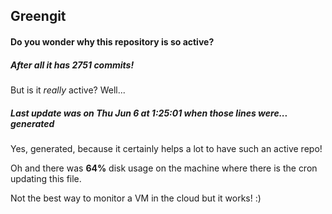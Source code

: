 ## Greengit

#### Do you wonder why this repository is so active?

##### After all it has 2751 commits!

But is it *really* active? Well...

##### Last update was on Thu Jun 6 at 1:25:01 when those lines were... generated

Yes, generated, because it certainly helps a lot to have such an active repo!

Oh and there was **64%** disk usage on the machine
where there is the cron updating this file.

Not the best way to monitor a VM in the cloud but it works! :)
